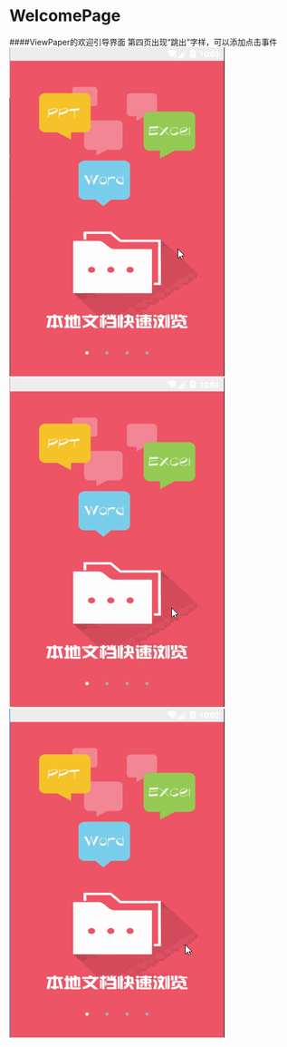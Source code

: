 # WelcomePage
####ViewPaper的欢迎引导界面 
第四页出现“跳出”字样，可以添加点击事件<br>
![](https://github.com/JoeyCurry/WelcomePage/raw/master/pic/1.gif)   <br>
![](https://github.com/JoeyCurry/WelcomePage/raw/master/pic/2.gif)   <br>
![](https://github.com/JoeyCurry/WelcomePage/raw/master/pic/3.gif)   <br>
